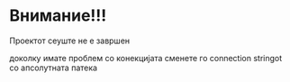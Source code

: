 Внимание!!! 
============== 
Проектот сеуште не е завршен

доколку имате проблем со конекцијата сменете го connection stringot со апсолутната патека



